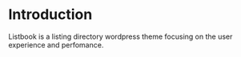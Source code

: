 # Introduction

Listbook is a listing directory wordpress theme focusing on the user experience and perfomance.

